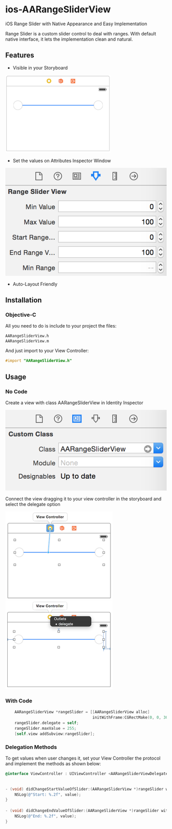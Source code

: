 # ios-AARangeSliderView
iOS Range Slider with Native Appearance and Easy Implementation

Range Slider is a custom slider control to deal with ranges. With default native interface, it lets the implementation clean and natural.

## Features
* Visible in your Storyboard

![storyboard](https://github.com/allanalves/ios-AARangeSliderView/blob/master/Images/rangeslider.png?raw=true)

* Set the values on Attributes Inspector Window
 
![inspector](https://github.com/allanalves/ios-AARangeSliderView/blob/master/Images/inspector.png?raw=true)

* Auto-Layout Friendly


## Installation

### Objective-C
All you need to do is include to your project the files:

```files
AARangeSliderView.h
AARangeSliderView.m
```

And just import to your View Controller:

```objective-c
#import "AARangeSliderView.h"
```

## Usage

### No Code

Create a view with class AARangeSliderView in Identity Inspector

![identity](https://github.com/allanalves/ios-AARangeSliderView/blob/master/Images/identity.png?raw=true)

Connect the view dragging it to your view controller in the storyboard and select the delegate option

![outlet](https://github.com/allanalves/ios-AARangeSliderView/blob/master/Images/outlet.png?raw=true)
![delegate](https://github.com/allanalves/ios-AARangeSliderView/blob/master/Images/delegate.png?raw=true)

### With Code

```objective-c
    AARangeSliderView *rangeSlider = [[AARangeSliderView alloc]
                                      initWithFrame:CGRectMake(0, 0, 300, 50)];
    rangeSlider.delegate = self;
    rangeSlider.maxValue = 255;
    [self.view addSubview:rangeSlider];
```

### Delegation Methods

To get values when user changes it, set your View Controller the protocol and implement the methods as shown below:

```objective-c
@interface ViewController : UIViewController <AARangeSliderViewDelegate>
```

```objective-c

- (void) didChangeStartValueOfSlider:(AARangeSliderView *)rangeSlider withValue:(float)value {
    NSLog(@"Start: %.2f", value);
}

- (void) didChangeEndValueOfSlider:(AARangeSliderView *)rangeSlider withValue:(float)value {
    NSLog(@"End: %.2f", value);
}

```


